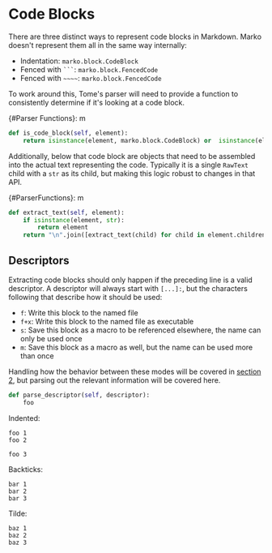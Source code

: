 # Code Blocks

There are three distinct ways to represent code blocks in Markdown. Marko doesn't represent them all in the same way internally:

* Indentation: `marko.block.CodeBlock`
* Fenced with ` ``` `: `marko.block.FencedCode`
* Fenced with `~~~~`: `marko.block.FencedCode`

To work around this, Tome's parser will need to provide a function to consistently determine if it's looking at a code block.

{#Parser Functions}: m
```python
def is_code_block(self, element):
    return isinstance(element, marko.block.CodeBlock) or  isinstance(element, marko.block.FencedCode)
```

Additionally, below that code block are objects that need to be assembled into the actual text representing the code. Typically it is a single `RawText` child with a `str` as its child, but making this logic robust to changes in that API.

{#ParserFunctions}: m
```python
def extract_text(self, element):
    if isinstance(element, str):
        return element
    return "\n".join([extract_text(child) for child in element.children])
```

## Descriptors

Extracting code blocks should only happen if the preceding line is a valid descriptor. A descriptor will always start with `[...]:`, but the characters following that describe how it should be used:

* `f`: Write this block to the named file
* `f+x`: Write this block to the named file as executable
* `s`: Save this block as a macro to be referenced elsewhere, the name can only be used once
* `m`: Save this block as a macro as well, but the name can be used more than once

Handling how the behavior between these modes will be covered in [section 2](2_Macros.md), but parsing out the relevant information will be covered here.

[Parser Functions]: m
```python
def parse_descriptor(self, descriptor):
    foo
```



Indented:

    foo 1
    foo 2

    foo 3

Backticks:

```
bar 1
bar 2
bar 3
```

Tilde:

~~~
baz 1
baz 2
baz 3
~~~

